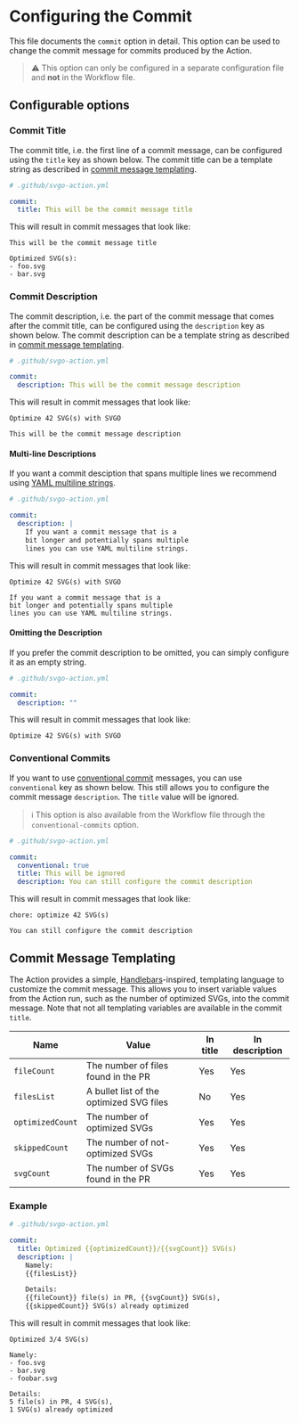 # Configuring the Commit

This file documents the `commit` option in detail. This option can be used to
change the commit message for commits produced by the Action.

> :warning: This option can only be configured in a separate configuration file
> and **not** in the Workflow file.

## Configurable options

### Commit Title

The commit title, i.e. the first line of a commit message, can be configured
using the `title` key as shown below. The commit title can be a template string
as described in [commit message templating].

```yaml
# .github/svgo-action.yml

commit:
  title: This will be the commit message title
```

This will result in commit messages that look like:

```git
This will be the commit message title

Optimized SVG(s):
- foo.svg
- bar.svg
```

### Commit Description

The commit description, i.e. the part of the commit message that comes after the
commit title, can be configured using the `description` key as shown below. The
commit description can be a template string as described in [commit message
templating].

```yaml
# .github/svgo-action.yml

commit:
  description: This will be the commit message description
```

This will result in commit messages that look like:

```git
Optimize 42 SVG(s) with SVGO

This will be the commit message description
```

#### Multi-line Descriptions

If you want a commit desciption that spans multiple lines we recommend using
[YAML multiline strings].

```yaml
# .github/svgo-action.yml

commit:
  description: |
    If you want a commit message that is a
    bit longer and potentially spans multiple
    lines you can use YAML multiline strings.
```

This will result in commit messages that look like:

```git
Optimize 42 SVG(s) with SVGO

If you want a commit message that is a
bit longer and potentially spans multiple
lines you can use YAML multiline strings.
```

#### Omitting the Description

If you prefer the commit description to be omitted, you can simply configure it
as an empty string.

```yaml
# .github/svgo-action.yml

commit:
  description: ""
```

This will result in commit messages that look like:

```git
Optimize 42 SVG(s) with SVGO
```

### Conventional Commits

If you want to use [conventional commit] messages, you can use `conventional`
key as shown below. This still allows you to configure the commit message
`description`. The `title` value will be ignored.

> :information_source: This option is also available from the Workflow file
> through the `conventional-commits` option.

```yaml
# .github/svgo-action.yml

commit:
  conventional: true
  title: This will be ignored
  description: You can still configure the commit description
```

This will result in commit messages that look like:

```git
chore: optimize 42 SVG(s)

You can still configure the commit description
```

## Commit Message Templating

The Action provides a simple, [Handlebars]-inspired, templating language to
customize the commit message. This allows you to insert variable values from the
Action run, such as the number of optimized SVGs, into the commit message. Note
that not all templating variables are available in the commit `title`.

| Name             | Value                                    | In title | In description |
| ---------------- | ---------------------------------------- | -------- | -------------- |
| `fileCount`      | The number of files found in the PR      | Yes      | Yes            |
| `filesList`      | A bullet list of the optimized SVG files | No       | Yes            |
| `optimizedCount` | The number of optimized SVGs             | Yes      | Yes            |
| `skippedCount`   | The number of not-optimized SVGs         | Yes      | Yes            |
| `svgCount`       | The number of SVGs found in the PR       | Yes      | Yes            |

### Example

```yaml
# .github/svgo-action.yml

commit:
  title: Optimized {{optimizedCount}}/{{svgCount}} SVG(s)
  description: |
    Namely:
    {{filesList}}

    Details:
    {{fileCount}} file(s) in PR, {{svgCount}} SVG(s),
    {{skippedCount}} SVG(s) already optimized
```

This will result in commit messages that look like:

```git
Optimized 3/4 SVG(s)

Namely:
- foo.svg
- bar.svg
- foobar.svg

Details:
5 file(s) in PR, 4 SVG(s),
1 SVG(s) already optimized
```

[commit message templating]: #commit-message-templating
[yaml multiline strings]: https://yaml-multiline.info/
[conventional commit]: https://www.conventionalcommits.org/en/v1.0.0/
[handlebars]: https://handlebarsjs.com/

